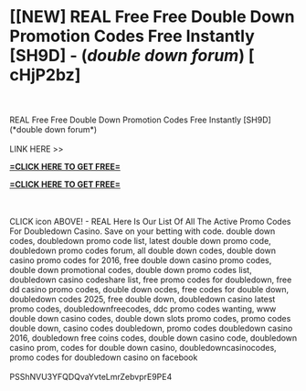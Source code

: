 # [[NEW] REAL Free Free Double Down Promotion Codes Free Instantly [SH9D] - (*double down forum*) [ cHjP2bz]
<br>
<br>REAL Free Free Double Down Promotion Codes Free Instantly [SH9D] (*double down forum*)
<br>
<br>LINK HERE >> 

**[=CLICK HERE TO GET FREE=](https://www.google.com/url?q=https%3A%2F%2Fappbitly.com%2FKgNCC)**


**[=CLICK HERE TO GET FREE=](https://www.google.com/url?q=https%3A%2F%2Fappbitly.com%2FKgNCC)**


<br>
<br>CLICK  icon ABOVE! - REAL Here Is Our List Of All The Active Promo Codes For Doubledown Casino.  Save on your betting with code. double down codes, doubledown promo code list, latest double down promo code, doubledown promo codes forum, all double down codes, double down casino promo codes for 2016, free double down casino promo codes, double down promotional codes, double down promo codes list, doubledown casino codeshare list, free promo codes for doubledown, free dd casino promo codes, double down ocdes, free codes for double down, doubledown codes 2025, free double down, doubledown casino latest promo codes, doubledownfreecodes, ddc promo codes wanting, www double down casino codes, double down slots promo codes, promo codes double down, casino codes doubledown, promo codes doubledown casino 2016, doubledown free coins codes, double down casino code, doubledown casino prom, codes for double down casino, doubledowncasinocodes, promo codes for doubledown casino on facebook
<br>
<br>PSShNVU3YFQDQvaYvteLmrZebvprE9PE4
<br>

